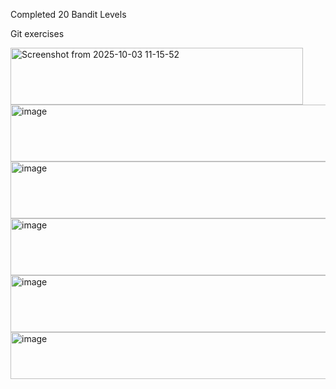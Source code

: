 Completed 20 Bandit Levels

Git exercises

<img width="468" height="91" alt="Screenshot from 2025-10-03 11-15-52" src="https://github.com/user-attachments/assets/368898c2-fd6e-4ec9-92ab-b7b09a911989" />
<img width="521" height="91" alt="image" src="https://github.com/user-attachments/assets/6fbf1eeb-e840-42a6-96a3-33450cc07085" />
<img width="594" height="91" alt="image" src="https://github.com/user-attachments/assets/b3d5aa90-28a9-4c66-9517-a26b73e90c12" />
<img width="532" height="91" alt="image" src="https://github.com/user-attachments/assets/000c691c-2ab2-4e54-be97-4a1613d31dc1" />
<img width="532" height="91" alt="image" src="https://github.com/user-attachments/assets/14a97c90-8a9c-4865-b49e-14866f006dd2" />
<img width="506" height="75" alt="image" src="https://github.com/user-attachments/assets/3b3e145f-b607-4dee-8190-25135a592268" />
